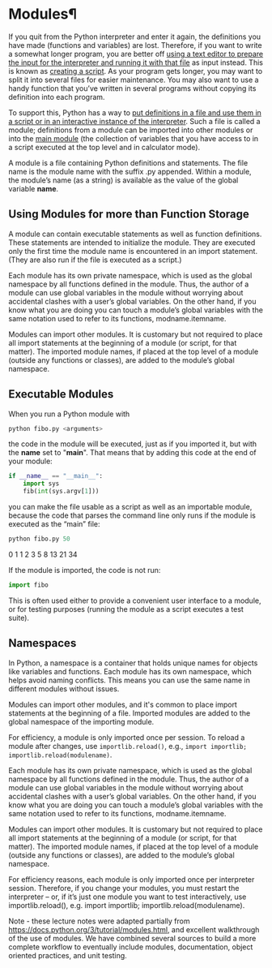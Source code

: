 # Modules¶

If you quit from the Python interpreter and enter it again, the definitions you have made (functions and variables) are lost. Therefore, if you want to write a somewhat longer program, you are better off <u>using a text editor to prepare the input for the interpreter and running it with that file</u> as input instead. This is known as <u>creating a script</u>. As your program gets longer, you may want to split it into several files for easier maintenance. You may also want to use a handy function that you’ve written in several programs without copying its definition into each program.

To support this, Python has a way to <u>put definitions in a file and use them in a script or in an interactive instance of the interpreter</u>. Such a file is called a module; definitions from a module can be imported into other modules or into the <u>main module</u> (the collection of variables that you have access to in a script executed at the top level and in calculator mode).

A module is a file containing Python definitions and statements. The file name is the module name with the suffix .py appended. Within a module, the module’s name (as a string) is available as the value of the global variable __name__. 

## Using Modules for more than Function Storage

A module can contain executable statements as well as function definitions. These statements are intended to initialize the module. They are executed only the first time the module name is encountered in an import statement.  (They are also run if the file is executed as a script.)

Each module has its own private namespace, which is used as the global namespace by all functions defined in the module. Thus, the author of a module can use global variables in the module without worrying about accidental clashes with a user’s global variables. On the other hand, if you know what you are doing you can touch a module’s global variables with the same notation used to refer to its functions, modname.itemname.

Modules can import other modules. It is customary but not required to place all import statements at the beginning of a module (or script, for that matter). The imported module names, if placed at the top level of a module (outside any functions or classes), are added to the module’s global namespace.

## Executable Modules

When you run a Python module with

```python
python fibo.py <arguments>
```

the code in the module will be executed, just as if you imported it, but with the __name__ set to "__main__". That means that by adding this code at the end of your module:

```python
if __name__ == "__main__":
    import sys
    fib(int(sys.argv[1]))
```


you can make the file usable as a script as well as an importable module, because the code that parses the command line only runs if the module is executed as the “main” file:

```python
python fibo.py 50
```

0 1 1 2 3 5 8 13 21 34

If the module is imported, the code is not run:

```python
import fibo
```

This is often used either to provide a convenient user interface to a module, or for testing purposes (running the module as a script executes a test suite).

## Namespaces

In Python, a namespace is a container that holds unique names for objects like variables and functions. Each module has its own namespace, which helps avoid naming conflicts. This means you can use the same name in different modules without issues.

Modules can import other modules, and it's common to place import statements at the beginning of a file. Imported modules are added to the global namespace of the importing module.

For efficiency, a module is only imported once per session. To reload a module after changes, use `importlib.reload()`, e.g., `import importlib; importlib.reload(modulename)`.

Each module has its own private namespace, which is used as the global namespace by all functions defined in the module. Thus, the author of a module can use global variables in the module without worrying about accidental clashes with a user’s global variables. On the other hand, if you know what you are doing you can touch a module’s global variables with the same notation used to refer to its functions, modname.itemname.

Modules can import other modules. It is customary but not required to place all import statements at the beginning of a module (or script, for that matter). The imported module names, if placed at the top level of a module (outside any functions or classes), are added to the module’s global namespace.

For efficiency reasons, each module is only imported once per interpreter session. Therefore, if you change your modules, you must restart the interpreter – or, if it’s just one module you want to test interactively, use importlib.reload(), e.g. import importlib; importlib.reload(modulename).

Note - these lecture notes were adapted partially from https://docs.python.org/3/tutorial/modules.html, and excellent walkthrough of the use of modules.  We have combined several sources to build a more complete workflow to eventually include modules, documentation, object oriented practices, and unit testing.